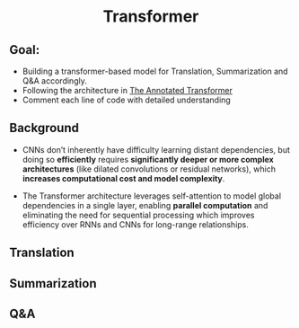 <h1 align='center'> Transformer </h1>

## **Goal:**

- Building a transformer-based model for Translation, Summarization and Q&A accordingly.
- Following the architecture in <a href="https://nlp.seas.harvard.edu/2018/04/03/attention.html" target="_blank">The Annotated Transformer</a>
- Comment each line of code with detailed understanding

## Background

- CNNs don’t inherently have difficulty learning distant dependencies, but doing so **efficiently** requires **significantly deeper or more complex architectures** (like dilated convolutions or residual networks), which **increases computational cost and model complexity**.

- The Transformer architecture leverages self-attention to model global dependencies in a single layer, enabling **parallel computation** and eliminating the need for sequential processing which improves efficiency over RNNs and CNNs for long-range relationships.

## **Translation**

## **Summarization**

## **Q&A**

